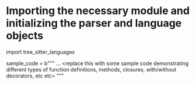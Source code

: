 # Importing the necessary module and initializing the parser and language objects
import tree_sitter_languages

sample_code = b"""
... <replace this with some sample code demonstrating different types of function definitions, methods, closures, with/without decorators, etc etc>
"""

